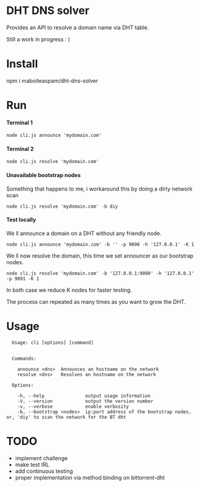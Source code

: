 # DHT DNS solver

Provides an API to resolve a domain name via DHT table.

Still a work in progress : )

# Install

npm i maboiteaspam/dht-dns-solver

# Run

#### Terminal 1
```
node cli.js announce 'mydomain.com'
```

#### Terminal 2
```
node cli.js resolve 'mydomain.com'
```

#### Unavailable bootstrap nodes

Something that happens to me, i workaround this by doing a dirty network scan

```
node cli.js resolve 'mydomain.com' -b diy
```

#### Test locally

We ll announce a domain on a DHT without any friendly node.

```
node cli.js announce 'mydomain.com' -b '' -p 9090 -h '127.0.0.1' -K 1
```

We ll now resolve the domain, this time we set announcer as our bootstrap nodes.

```
node cli.js resolve 'mydomain.com' -b '127.0.0.1:9090' -h '127.0.0.1' -p 9091 -K 1
```

In both case we reduce K nodes for faster testing.

The process can repeated as many times as you want to grow the DHT.


# Usage

```
  Usage: cli [options] [command]


  Commands:

    announce <dns>  Announces an hostname on the network
    resolve <dns>   Resolves an hostname on the network

  Options:

    -h, --help               output usage information
    -V, --version            output the version number
    -v, --verbose            enable verbosity
    -b, --bootstrap <nodes>  ip:port address of the bootstrap nodes, or, 'diy' to scan the network for the BT dht
```

# TODO

- implement challenge
- make test IRL
- add continuous testing
- proper implementation via method binding on bittorrent-dht